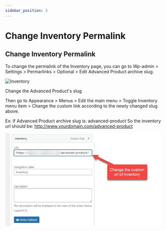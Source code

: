 ```yaml
---
sidebar_position: 3
---
```

# Change Inventory Permalink

## Change Inventory Permalink

To change the permalink of the Inventory page, you can go to Wp-admin > Settings > Permarlinks > Optional > Edit Advanced Product archive slug.

![Inventory](./img/inventory-url.avif)

Change the Advanced Product's slug

Then go to Appearance > Menus > Edit the main menu > Toggle Inventory menu item > Change the custom link according to the newly changed slug above. 

Ex: If Advanced Product archive slug is: advanced-product
So the inventory url should be: http://www.yourdomain.com/advanced-product

![Inventory](./img/web-url.jpeg)
